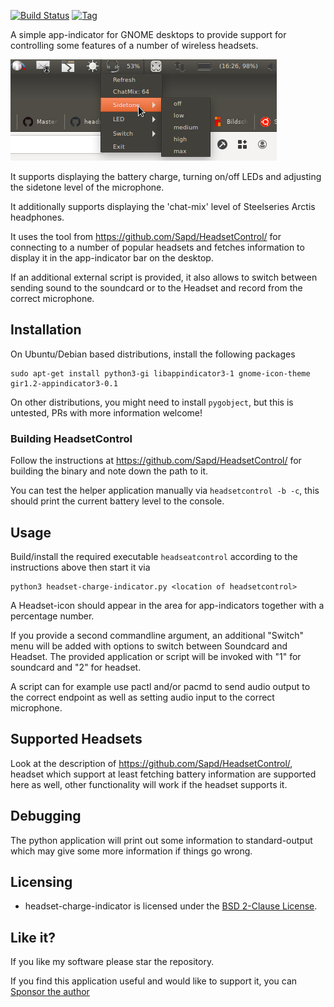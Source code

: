 [![Build Status](https://travis-ci.org/centic9/headset-charge-indicator.svg)](https://travis-ci.org/centic9/headset-charge-indicator)
[![Tag](https://img.shields.io/github/tag/centic9/headset-charge-indicator.svg)](https://github.com/centic9/headset-charge-indicator/tags)

A simple app-indicator for GNOME desktops to provide support for controlling some features of
a number of wireless headsets.

![Screenshot](headset-charge-indicator.png)

It supports displaying the battery charge, turning on/off LEDs and adjusting the sidetone level of the microphone. 

It additionally supports displaying the 'chat-mix' level of Steelseries Arctis headphones.

It uses the tool from https://github.com/Sapd/HeadsetControl/ for connecting to a number of
popular headsets and fetches information to display it in the app-indicator bar
on the desktop.

If an additional external script is provided, it also allows to switch between sending sound to the soundcard or to
the Headset and record from the correct microphone.

## Installation

On Ubuntu/Debian based distributions, install the following packages

    sudo apt-get install python3-gi libappindicator3-1 gnome-icon-theme gir1.2-appindicator3-0.1

On other distributions, you might need to install `pygobject`, but this is untested, PRs with 
more information welcome!

### Building HeadsetControl

Follow the instructions at https://github.com/Sapd/HeadsetControl/ for building the binary and
note down the path to it.

You can test the helper application manually via `headsetcontrol -b -c`, this should print the current
battery level to the console.

## Usage

Build/install the required executable `headseatcontrol` according to the instructions 
above then start it via 

    python3 headset-charge-indicator.py <location of headsetcontrol>

A Headset-icon should appear in the area for app-indicators together with a percentage number.

If you provide a second commandline argument, an additional "Switch" menu will be added with 
options to switch between Soundcard and Headset. The provided application or script will be
invoked with "1" for soundcard and "2" for headset.

A script can for example use pactl and/or pacmd to send audio output to the correct endpoint
as well as setting audio input to the correct microphone.

## Supported Headsets

Look at the description of https://github.com/Sapd/HeadsetControl/, headset which support 
at least fetching battery information are supported here as well, other functionality will work 
if the headset supports it.

## Debugging

The python application will print out some information to standard-output which may give some
more information if things go wrong.

## Licensing

* headset-charge-indicator is licensed under the [BSD 2-Clause License].

[BSD 2-Clause License]: https://opensource.org/licenses/bsd-license.php

## Like it?

If you like my software please star the repository.

If you find this application useful and would like to support it, you can [Sponsor the author](https://github.com/sponsors/centic9)

